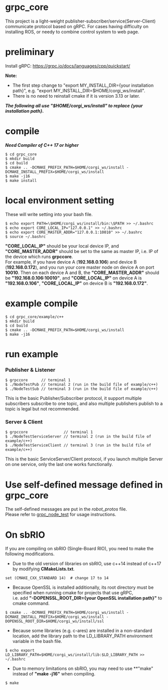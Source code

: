 # grpc_core
This project is a light-weight publisher-subscriber/service(Server-Client) communicate protocol based on gRPC. For cases having difficulty on installing ROS, or needy to combine control system to web page.

# preliminary
Install gRPC: https://grpc.io/docs/languages/cpp/quickstart/  

**Note:**
* The first step change to "export MY_INSTALL_DIR={your installation path}", e.g. "export MY_INSTALL_DIR=$HOME/corgi_ws/install".
* There is no need to reinstall cmake if it is version 3.13 or later.

***The following all use "$HOME/corgi_ws/install" to replace {your installation path}.***
# compile
***Need Compiler of C++ 17 or higher***
```
$ cd grpc_core
$ mkdir build
$ cd build
$ cmake .. -DCMAKE_PREFIX_PATH=$HOME/corgi_ws/install -DCMAKE_INSTALL_PREFIX=$HOME/corgi_ws/install
$ make -j16
$ make install
```

# local environment setting
These will write setting into your bash file.
```
$ echo export PATH=\$HOME/corgi_ws/install/bin:\$PATH >> ~/.bashrc
$ echo export CORE_LOCAL_IP="127.0.0.1" >> ~/.bashrc
$ echo export CORE_MASTER_ADDR="127.0.0.1:10010" >> ~/.bashrc
$ source ~/.bashrc
```
**"CORE_LOCAL_IP"** should be your local device IP, and **"CORE_MASTER_ADDR"** should be set to the same as master IP, i.e. IP of the device which runs **grpccore**.  
For example, if you have device A (**192.168.0.106**) and device B (**192.168.0.172**), and you run your core master node on device A on port **10010**. Then on each device A and B, the **"CORE_MASTER_ADDR"** should be **"192.168.0.106:10010"**, and **"CORE_LOCAL_IP"** on device A is **"192.168.0.106"**, **"CORE_LOCAL_IP"** on device B is **"192.168.0.172"**. 

# example compile
```
$ cd grpc_core/example/c++ 
$ mkdir build 
$ cd build 
$ cmake .. -DCMAKE_PREFIX_PATH=$HOME/corgi_ws/install
$ make -j16
```

# run example
### Publisher & Listener
```
$ grpccore      // terminal 1
$ ./NodeTestPub // terminal 2 (run in the build file of example/c++)
$ ./NodeTestSub // terminal 3 (run in the build file of example/c++)
```
This is the basic Publisher/Subscriber protocol, it support multiple subscribers subscribe to one topic, and also multiple publishers publish to a topic is legal but not recommended.
### Server & Client
```
$ grpccore                // terminal 1
$ ./NodeTestServiceServer // terminal 2 (run in the build file of example/c++)
$ ./NodeTestServiceClient // terminal 3 (run in the build file of example/c++)
```
This is the basic ServiceServer/Client protocol, if you launch multiple Server on one service, only the last one works functionally.

# Use self-defined message defined in grpc_core
The self-defined messages are put in the *robot_protos* file.  
Please refer to [grpc_node_test](https://github.com/kyle1548/grpc_node_test) for usage instructions.

# On sbRIO
If you are compiling on sbRIO (Single-Board RIO), you need to make the following modifications.
* Due to the old version of libraries on sbRIO, use c++14 instead of c++17 by modifying **CMakeLists.txt**.
```
set (CMAKE_CXX_STANDARD 14)  # change 17 to 14
```
* Because OpenSSL is installed additionally, its root directory must be specified when running cmake for projects that use gRPC,  
i.e. add **"-DOPENSSL_ROOT_DIR={your OpenSSL installation path}"** to cmake command.
```
$ cmake .. -DCMAKE_PREFIX_PATH=$HOME/corgi_ws/install -DCMAKE_INSTALL_PREFIX=$HOME/corgi_ws/install -DOPENSSL_ROOT_DIR=$HOME/corgi_ws/install/ssl
```
*  Because some libraries (e.g. c-ares) are installed in a non-standard location, add the library path to the LD_LIBRARY_PATH environment variable in the bash file.
```
$ echo export LD_LIBRARY_PATH=$HOME/corgi_ws/install/lib:$LD_LIBRARY_PATH >> ~/.bashrc
```
* Due to memory limitations on sbRIO, you may need to use **"make" instead of **"make -j16"** when compiling.
```
$ make
```


